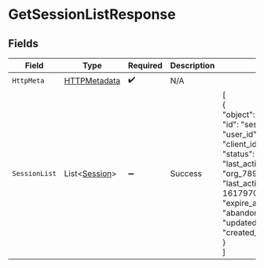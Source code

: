 # GetSessionListResponse


## Fields

| Field                                                                                                                                                                                                                                                                                                | Type                                                                                                                                                                                                                                                                                                 | Required                                                                                                                                                                                                                                                                                             | Description                                                                                                                                                                                                                                                                                          | Example                                                                                                                                                                                                                                                                                              |
| ---------------------------------------------------------------------------------------------------------------------------------------------------------------------------------------------------------------------------------------------------------------------------------------------------- | ---------------------------------------------------------------------------------------------------------------------------------------------------------------------------------------------------------------------------------------------------------------------------------------------------- | ---------------------------------------------------------------------------------------------------------------------------------------------------------------------------------------------------------------------------------------------------------------------------------------------------- | ---------------------------------------------------------------------------------------------------------------------------------------------------------------------------------------------------------------------------------------------------------------------------------------------------- | ---------------------------------------------------------------------------------------------------------------------------------------------------------------------------------------------------------------------------------------------------------------------------------------------------- |
| `HttpMeta`                                                                                                                                                                                                                                                                                           | [HTTPMetadata](../../Models/Components/HTTPMetadata.md)                                                                                                                                                                                                                                              | :heavy_check_mark:                                                                                                                                                                                                                                                                                   | N/A                                                                                                                                                                                                                                                                                                  |                                                                                                                                                                                                                                                                                                      |
| `SessionList`                                                                                                                                                                                                                                                                                        | List<[Session](../../Models/Components/Session.md)>                                                                                                                                                                                                                                                  | :heavy_minus_sign:                                                                                                                                                                                                                                                                                   | Success                                                                                                                                                                                                                                                                                              | [<br/>{<br/>"object": "session",<br/>"id": "sess_12345",<br/>"user_id": "user_456",<br/>"client_id": "client_123",<br/>"status": "active",<br/>"last_active_organization_id": "org_789",<br/>"last_active_at": 1617970799,<br/>"expire_at": 1620559199,<br/>"abandon_at": 1618853599,<br/>"updated_at": 1619459200,<br/>"created_at": 1617864359<br/>}<br/>] |